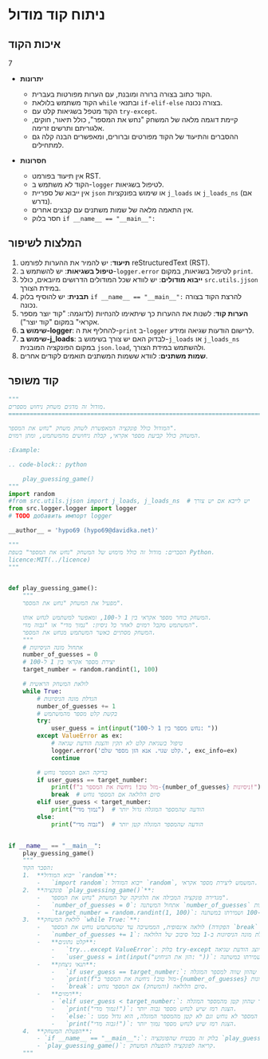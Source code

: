 # ניתוח קוד מודול

## איכות הקוד
7
-  **יתרונות**
    - הקוד כתוב בצורה ברורה ומובנת, עם הערות מפורטות בעברית.
    - הקוד משתמש בלולאת `while` ובתנאי `if-elif-else` בצורה נכונה.
    - הקוד מטפל בשגיאות קלט עם `try-except`.
    - קיימת דוגמה מלאה של המשחק "נחש את המספר", כולל תיאור, חוקים, אלגוריתם ותרשים זרימה.
    - ההסברים והתיעוד של הקוד מפורטים וברורים, ומאפשרים הבנה קלה גם למתחילים.

-  **חסרונות**
    - אין תיעוד בפורמט RST.
    - הקוד לא משתמש ב-`logger` לטיפול בשגיאות.
    - אין ייבוא של ספריית `json` או שימוש בפונקציות `j_loads` או `j_loads_ns` (אם נדרש).
    - אין התאמה מלאה של שמות משתנים עם קבצים אחרים.
    - חסר בלוק `if __name__ == "__main__":`

## המלצות לשיפור

1.  **תיעוד**: יש להמיר את ההערות לפורמט reStructuredText (RST).
2.  **טיפול בשגיאות**: יש להשתמש ב-`logger.error` לטיפול בשגיאות, במקום `print`.
3.  **ייבוא מודולים**: יש לוודא שכל המודולים הדרושים מיובאים, כולל `src.utils.jjson` במידת הצורך.
4.  **תבנית**: יש להוסיף בלוק `if __name__ == "__main__":` להרצת הקוד בצורה נכונה.
5.  **הערות קוד**: לשנות את ההערות כך שיתאימו להנחיות (לדוגמה: "קוד יוצר מספר אקראי" במקום "קוד יוצר").
6.  **שימוש ב-logger**: להחליף את ה-`print` ב-`logger` לרישום הודעות שגיאה ומידע.
7.  **שימוש ב-j_loads**: לבדוק האם יש צורך בשימוש ב-`j_loads` או `j_loads_ns` במקום הפונקציה המובנית `json.load`, ולהשתמש במידת הצורך.
8.  **שמות משתנים**: לוודא ששמות המשתנים תואמים לקודים אחרים.

## קוד משופר

```python
"""
מודול זה מדגים משחק ניחוש מספרים.
=========================================================================================

המודול כולל פונקציה המאפשרת לשחק משחק "נחש את המספר".
המשחק כולל קביעת מספר אקראי, קבלת ניחושים מהמשתמש, ומתן רמזים.

:Example:

.. code-block:: python

    play_guessing_game()
"""
import random
#from src.utils.jjson import j_loads, j_loads_ns  # יש לייבא אם יש צורך
from src.logger.logger import logger
# TODO добавить импорт logger

__author__ = 'hypo69 (hypo69@davidka.net)'

"""
הסברים: מודול זה כולל מימוש של המשחק "נחש את המספר" בשפת Python.
licence:MIT(../licence)
"""


def play_guessing_game():
    """
    מפעיל את המשחק "נחש את המספר".

    המשחק בוחר מספר אקראי בין 1 ל-100, ומאפשר למשתמש לנחש אותו.
    המשתמש מקבל רמזים לאחר כל ניסיון: "נמוך מדי" או "גבוה מדי".
    המשחק מסתיים כאשר המשתמש מנחש את המספר.
    """
    # אתחול מונה הניסיונות
    number_of_guesses = 0
    # יצירת מספר אקראי בין 1 ל-100
    target_number = random.randint(1, 100)

    # לולאת המשחק הראשית
    while True:
        # הגדלת מונה הניסיונות
        number_of_guesses += 1
        # בקשת קלט מספר מהמשתמש
        try:
            user_guess = int(input("נחש מספר בין 1 ל-100: "))
        except ValueError as ex:
            # טיפול בשגיאת קלט לא תקין והצגת הודעת שגיאה
            logger.error('קלט שגוי. אנא הזן מספר שלם.', exc_info=ex)
            continue

        # בדיקה האם המספר נוחש
        if user_guess == target_number:
            print(f"מזל טוב! ניחשת את המספר ב-{number_of_guesses} ניסיונות!")
            break  # סיום הלולאה אם המספר נוחש
        elif user_guess < target_number:
            print("נמוך מדי")  # הודעה שהמספר המוגלה גדול יותר
        else:
            print("גבוה מדי")  # הודעה שהמספר המוגלה קטן יותר


if __name__ == "__main__":
    play_guessing_game()
    """
    הסבר הקוד:
    1.  **ייבוא המודול `random`**:
        -   `import random`: ייבוא המודול `random`, המשמש ליצירת מספר אקראי.
    2.  **פונקציה `play_guessing_game()`**:
        -   מגדירה פונקציה המכילה את הלוגיקה של המשחק "נחש את המספר".
        -   `number_of_guesses = 0`: אתחול המשתנה `number_of_guesses` לספירת מספר הניסיונות.
        -   `target_number = random.randint(1, 100)`: יצירת מספר שלם אקראי בין 1 ל-100 ושמירתו במשתנה `target_number`.
    3.  **לולאת המשחק `while True:`**:
        -   לולאה אינסופית, הממשיכה עד שהמשתמש נוחש את המספר (הפקודה `break` תסיים את הלולאה).
        -   `number_of_guesses += 1`: הגדלת מונה הניסיונות ב-1 בכל סיבוב של הלולאה.
        -   **קלט נתונים**:
            -   `try...except ValueError`: בלוק try-except מטפל בשגיאות קלט אפשריות. אם המשתמש יזין משהו שאינו מספר שלם, יוצג הודעת שגיאה.
            -   `user_guess = int(input("הזן את הניחוש: "))`: בקשת מספר מהמשתמש והמרתו למספר שלם, ושמירתו במשתנה `user_guess`.
        -   **תנאי ניצחון**:
            -   `if user_guess == target_number:`: בדיקה האם המספר שהוזן שווה למספר המוגלה.
            -   `print(f"מזל טוב! ניחשת את המספר ב-{number_of_guesses} ניסיונות!")`: הצגת הודעת ניצחון עם מספר הניסיונות.
            -   `break`: סיום הלולאה (והמשחק) אם המספר נוחש.
        -   **רמזים**:
            - `elif user_guess < target_number:`: בדיקה האם המספר שהוזן קטן מהמספר המוגלה.
            -   `print("נמוך מדי!")`: הצגת רמז שיש לנחש מספר גבוה יותר.
            -   `else:`: אם המספר לא נוחש וגם לא קטן מהמספר המוגלה, הוא גדול ממנו.
            -   `print("גבוה מדי!")`: הצגת רמז שיש לנחש מספר נמוך יותר.
    4.  **הפעלת המשחק**:
        - `if __name__ == "__main__":`: בלוק זה מבטיח שהפונקציה `play_guessing_game()` תופעל רק אם הקובץ מופעל ישירות, ולא אם הוא מיובא כמודול.
        - `play_guessing_game()`: קריאה לפונקציה להפעלת המשחק.
    """
```